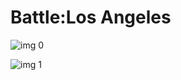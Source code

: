 # Battle:Los Angeles

![img 0](https://i.imgur.com/UebY5Dp.jpg)

![img 1](https://i.imgur.com/ewkHnbz.jpg)

